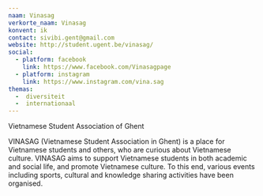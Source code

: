 ```yaml
---
naam: Vinasag
verkorte_naam: Vinasag
konvent: ik
contact: sivibi.gent@gmail.com
website: http://student.ugent.be/vinasag/
social:
  - platform: facebook
    link: https://www.facebook.com/Vinasagpage
  - platform: instagram
    link: https://www.instagram.com/vina.sag
themas:
  -  diversiteit
  -  internationaal
---
```


Vietnamese Student Association of Ghent

VINASAG (Vietnamese Student Association in Ghent) is a place for Vietnamese students and others, who are curious about Vietnamese culture. VINASAG aims to support Vietnamese students in both academic and social life, and promote Vietnamese culture. To this end, various events including sports, cultural and knowledge sharing activities have been organised.
